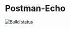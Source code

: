 # Postman-Echo
[![Build status](https://ci.appveyor.com/api/projects/status/lhmo4j5kwh9me1yy?svg=true)](https://ci.appveyor.com/project/Maria00027/postman-echo)
